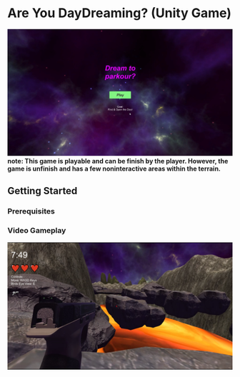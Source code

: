 # Are You DayDreaming? (Unity Game)
![alt text](https://github.com/JoshuaViado/Are-You-DayDreaming-Game/blob/master/Screenshots/HomePage.png "HomePage")
**note: This game is playable and can be finish by the player. However, the game is unfinish and has a few noninteractive areas within the terrain.**
## Getting Started

### Prerequisites

### Video Gameplay
[![IMAGE ALT TEXT HERE](https://github.com/JoshuaViado/Are-You-DayDreaming-Game/blob/master/Screenshots/Gameplay2.PNG)](https://www.youtube.com/watch?v=N6kwYU_jYrE)
